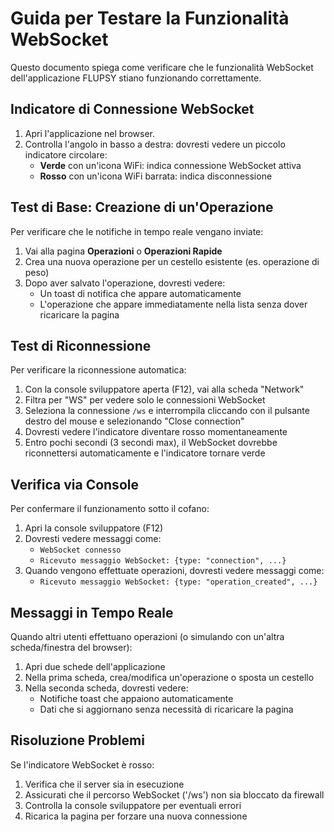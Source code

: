 # Guida per Testare la Funzionalità WebSocket

Questo documento spiega come verificare che le funzionalità WebSocket dell'applicazione FLUPSY stiano funzionando correttamente.

## Indicatore di Connessione WebSocket

1. Apri l'applicazione nel browser.
2. Controlla l'angolo in basso a destra: dovresti vedere un piccolo indicatore circolare:
   - **Verde** con un'icona WiFi: indica connessione WebSocket attiva
   - **Rosso** con un'icona WiFi barrata: indica disconnessione

## Test di Base: Creazione di un'Operazione

Per verificare che le notifiche in tempo reale vengano inviate:

1. Vai alla pagina **Operazioni** o **Operazioni Rapide**
2. Crea una nuova operazione per un cestello esistente (es. operazione di peso)
3. Dopo aver salvato l'operazione, dovresti vedere:
   - Un toast di notifica che appare automaticamente
   - L'operazione che appare immediatamente nella lista senza dover ricaricare la pagina

## Test di Riconnessione

Per verificare la riconnessione automatica:

1. Con la console sviluppatore aperta (F12), vai alla scheda "Network"
2. Filtra per "WS" per vedere solo le connessioni WebSocket
3. Seleziona la connessione `/ws` e interrompila cliccando con il pulsante destro del mouse e selezionando "Close connection"
4. Dovresti vedere l'indicatore diventare rosso momentaneamente
5. Entro pochi secondi (3 secondi max), il WebSocket dovrebbe riconnettersi automaticamente e l'indicatore tornare verde

## Verifica via Console

Per confermare il funzionamento sotto il cofano:

1. Apri la console sviluppatore (F12)
2. Dovresti vedere messaggi come:
   - `WebSocket connesso`
   - `Ricevuto messaggio WebSocket: {type: "connection", ...}`
3. Quando vengono effettuate operazioni, dovresti vedere messaggi come:
   - `Ricevuto messaggio WebSocket: {type: "operation_created", ...}`

## Messaggi in Tempo Reale

Quando altri utenti effettuano operazioni (o simulando con un'altra scheda/finestra del browser):

1. Apri due schede dell'applicazione 
2. Nella prima scheda, crea/modifica un'operazione o sposta un cestello
3. Nella seconda scheda, dovresti vedere:
   - Notifiche toast che appaiono automaticamente
   - Dati che si aggiornano senza necessità di ricaricare la pagina

## Risoluzione Problemi

Se l'indicatore WebSocket è rosso:

1. Verifica che il server sia in esecuzione
2. Assicurati che il percorso WebSocket ('/ws') non sia bloccato da firewall
3. Controlla la console sviluppatore per eventuali errori
4. Ricarica la pagina per forzare una nuova connessione